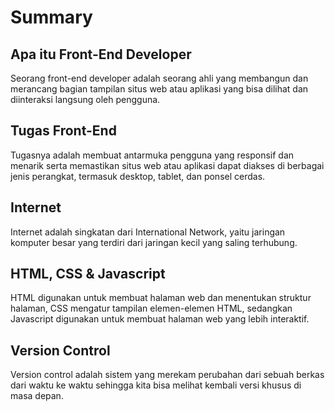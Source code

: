 # Summary
## Apa itu Front-End Developer
Seorang front-end developer adalah seorang ahli yang membangun dan merancang bagian tampilan situs web atau aplikasi yang bisa dilihat dan diinteraksi langsung oleh pengguna.
## Tugas Front-End
Tugasnya adalah membuat antarmuka pengguna yang responsif dan menarik serta memastikan situs web atau aplikasi dapat diakses di berbagai jenis perangkat, termasuk desktop, tablet, dan ponsel cerdas.
## Internet
Internet adalah singkatan dari International Network, yaitu jaringan komputer besar yang terdiri dari jaringan kecil yang saling terhubung.
## HTML, CSS & Javascript
HTML digunakan untuk membuat halaman web dan menentukan struktur halaman, CSS mengatur tampilan elemen-elemen HTML, sedangkan Javascript digunakan untuk membuat halaman web yang lebih interaktif.
## Version Control
Version control adalah sistem yang merekam perubahan dari sebuah berkas dari waktu ke waktu sehingga kita bisa melihat kembali versi khusus di masa depan.
